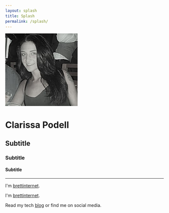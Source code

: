 ```yaml
---
layout: splash
title: Splash
permalink: /splash/
---
```


<div id="image01" class="image">
  <img src="prof.jpg" alt="" />
</div>

# Clarissa Podell

## Subtitle
### Subtitle
#### Subtitle

---

I'm [brettinternet](http://www.brettgardiner.net/about/).

I'm [brettinternet](http://www.brettgardiner.net/about/).

Read my tech [blog](http://www.brettgardiner.net) or find me on social media.
